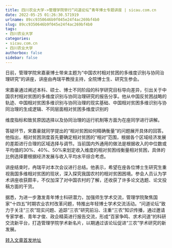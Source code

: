 ```yaml
---
title: 四川农业大学->管理学院举行“问道论坛”青年博士专题讲座 | sicau.com.cn
date: 2022-05-25 01:26:30.571919
urlname: 89cc9350646b9f045e24f4ac269bf4b0
slug: 89cc9350646b9f045e24f4ac269bf4b0
tags: 
- 四川农业大学
categories:
- sicau.com.cn
- 四川农业大学
authorbox: false
sidebar: false
---
```

日前，管理学院宋嘉豪博士带来主题为“中国农村相对贫困的多维度识别与协同治理研究”的讲座，讲座由冉瑞平教授主持，全院博士生、研究生参会。

宋嘉豪通过阐述本科、硕士、博士不同阶段的科学研究目标导向差异，引出关于中国农村相对贫困的多维度识别与协同治理研究的报告分享。他从中国反贫困战略的轨迹、中国相对贫困多维识别与协同治理的现实基础、中国相对贫困多维识别与协同治理的生成逻辑、不同层面相对贫困多维度识别的
<!--more-->
维度指标和致贫原因选择以及协同治理的运行机制等方面为在座同学进行讲解。

答疑环节，宋嘉豪就同学提出的“相对贫困如何精确衡量”的问题展开具体的回答。他指出，相对贫困测度首先要确定相对贫困的“相对”范围，根据各个区域经济发展的差距进行合理的区域选择与调节。当前国内外通用的做法是根据收入的中位数或平均值的30%、40%、50%来划定收入维度的相对贫困线衡量相对贫困，具体的比例选择要根据经济发展与收入平均水平综合考虑。

讲座结束时，冉瑞平对本次会议进行总结。他表示，希望在座各位博士生研究生重视我国多维相对贫困的现状，深入探究我国农村的相对贫困困境。参会人员认为学术讲座收获颇丰，不仅加深了对中国农村的了解，还收获了许多论文选题、论文投稿方面的干货。

据悉，为进一步激发青年博士科研潜力，加强师生学术交流，管理学院聚焦国家“十四五”时期农业农村改革问题，特推出年轻博士学术交流活动。“问道论坛”致力于关注“三农”现实问题、追踪“三农”研究前沿、注重“三农”知识传播，通过邀请专家学者、青年才俊、政企精英进行报告交流，形成“百家争鸣、求术问道”的科研交流新平台，打造管理学院学术新名片，以期通过该论坛促进“三农”学术研究的新发展。



[转入文章首发地址](https://news.sicau.edu.cn/info/1078/67917.htm)